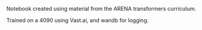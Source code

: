 Notebook created using material from the ARENA transformers curriculum. 

Trained on a 4090 using Vast.ai, and wandb for logging.
